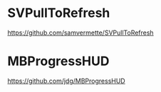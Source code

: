 # SVPullToRefresh
https://github.com/samvermette/SVPullToRefresh

# MBProgressHUD
https://github.com/jdg/MBProgressHUD
